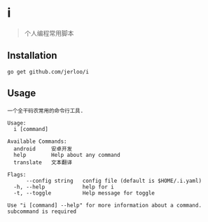 # i

> 个人编程常用脚本

## Installation

```console
go get github.com/jerloo/i
```

## Usage

```console
一个全干码农常用的命令行工具.

Usage:
  i [command]

Available Commands:
  android     安卓开发
  help        Help about any command
  translate   文本翻译

Flags:
      --config string   config file (default is $HOME/.i.yaml)
  -h, --help            help for i
  -t, --toggle          Help message for toggle

Use "i [command] --help" for more information about a command.
subcommand is required
```